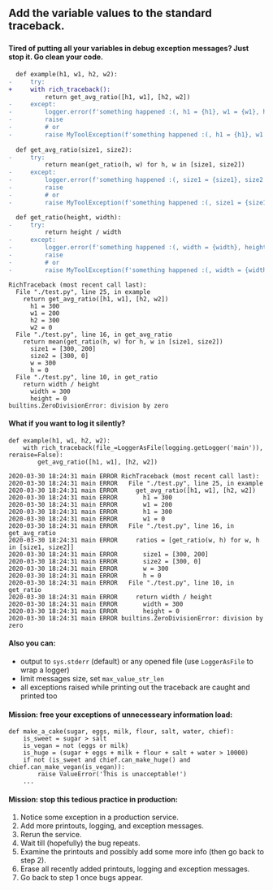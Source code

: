 ## Add the variable values to the standard traceback.

### 
###
###

#### Tired of putting all your variables in debug exception messages? Just stop it. Go clean your code.

```diff
  def example(h1, w1, h2, w2):
-     try:
+     with rich_traceback():
          return get_avg_ratio([h1, w1], [h2, w2])
-     except:
-         logger.error(f'something happened :(, h1 = {h1}, w1 = {w1}, h2 = {h2}, w2 = {w2}')
-         raise
-         # or
-         raise MyToolException(f'something happened :(, h1 = {h1}, w1 = {w1}, h2 = {h2}, w2 = {w2}')
          
  def get_avg_ratio(size1, size2):
-     try:
          return mean(get_ratio(h, w) for h, w in [size1, size2])
-     except:
-         logger.error(f'something happened :(, size1 = {size1}, size2 = {size2}')
-         raise
-         # or
-         raise MyToolException(f'something happened :(, size1 = {size1}, size2 = {size2}')

  def get_ratio(height, width):
-     try:
          return height / width
-     except:
-         logger.error(f'something happened :(, width = {width}, height = {height}')
-         raise
-         # or
-         raise MyToolException(f'something happened :(, width = {width}, height = {height}')
```

```
RichTraceback (most recent call last):
  File "./test.py", line 25, in example
    return get_avg_ratio([h1, w1], [h2, w2])
      h1 = 300
      w1 = 200
      h2 = 300
      w2 = 0
  File "./test.py", line 16, in get_avg_ratio
    return mean(get_ratio(h, w) for h, w in [size1, size2])
      size1 = [300, 200]
      size2 = [300, 0]
      w = 300
      h = 0
  File "./test.py", line 10, in get_ratio
    return width / height
      width = 300
      height = 0
builtins.ZeroDivisionError: division by zero
```

#### What if you want to log it silently?

```
def example(h1, w1, h2, w2):
    with rich_traceback(file_=LoggerAsFile(logging.getLogger('main')), reraise=False):
        get_avg_ratio([h1, w1], [h2, w2])
```

```
2020-03-30 18:24:31 main ERROR RichTraceback (most recent call last):
2020-03-30 18:24:31 main ERROR   File "./test.py", line 25, in example
2020-03-30 18:24:31 main ERROR     get_avg_ratio([h1, w1], [h2, w2])
2020-03-30 18:24:31 main ERROR       h1 = 300
2020-03-30 18:24:31 main ERROR       w1 = 200
2020-03-30 18:24:31 main ERROR       h1 = 300
2020-03-30 18:24:31 main ERROR       w1 = 0
2020-03-30 18:24:31 main ERROR   File "./test.py", line 16, in get_avg_ratio
2020-03-30 18:24:31 main ERROR     ratios = [get_ratio(w, h) for w, h in [size1, size2]]
2020-03-30 18:24:31 main ERROR       size1 = [300, 200]
2020-03-30 18:24:31 main ERROR       size2 = [300, 0]
2020-03-30 18:24:31 main ERROR       w = 300
2020-03-30 18:24:31 main ERROR       h = 0
2020-03-30 18:24:31 main ERROR   File "./test.py", line 10, in get_ratio
2020-03-30 18:24:31 main ERROR     return width / height
2020-03-30 18:24:31 main ERROR       width = 300
2020-03-30 18:24:31 main ERROR       height = 0
2020-03-30 18:24:31 main ERROR builtins.ZeroDivisionError: division by zero
```

#### Also you can:

* output to `sys.stderr` (default) or any opened file (use `LoggerAsFile` to wrap a logger)
* limit messages size, set `max_value_str_len`
* all exceptions raised while printing out the traceback are caught and printed too

#### Mission: free your exceptions of unnecesseary information load:

```
def make_a_cake(sugar, eggs, milk, flour, salt, water, chief):
    is_sweet = sugar > salt
    is_vegan = not (eggs or milk)
    is_huge = (sugar + eggs + milk + flour + salt + water > 10000)
    if not (is_sweet and chief.can_make_huge() and chief.can_make_vegan(is_vegan)):
        raise ValueError('This is unacceptable!')
    ...
```

#### Mission: stop this tedious practice in production:

1. Notice some exception in a production service.
2. Add more printouts, logging, and exception messages.
3. Rerun the service.
4. Wait till (hopefully) the bug repeats.
5. Examine the printouts and possibly add some more info (then go back to step 2).
6. Erase all recently added printouts, logging and exception messages.
7. Go back to step 1 once bugs appear.
